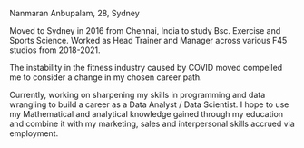 Nanmaran Anbupalam, 28, Sydney

Moved to Sydney in 2016 from Chennai, India to study Bsc. Exercise and Sports Science. Worked as Head Trainer and Manager across various F45 studios from 2018-2021. 

The instability in the fitness industry caused by COVID moved compelled me to consider a change in my chosen career path. 

Currently, working on sharpening my skills in programming and data wrangling to build a career as a Data Analyst / Data Scientist. I hope to use my Mathematical and analytical knowledge gained through my education and combine it with my marketing, sales and interpersonal skills accrued via employment. 

<!---
nanmaran31/nanmaran31 is a ✨ special ✨ repository because its `README.md` (this file) appears on your GitHub profile.
You can click the Preview link to take a look at your changes.
--->
